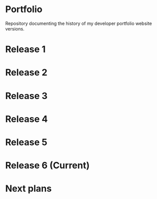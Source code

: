 # Portfolio
Repository documenting the history of my developer portfolio website versions.

# Release 1



# Release 2




# Release 3



# Release 4



# Release 5


# Release 6 (Current)




# Next plans



